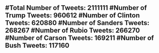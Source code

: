 #Total Number of Tweets: 2111111 
#Number of Trump Tweets: 960612
#Number of Clinton Tweets: 620880
#Number of Sanders Tweets: 268267
#Number of Rubio Tweets: 266270
#Number of Carson Tweets: 169211
#Number of Bush Tweets: 117160
---
